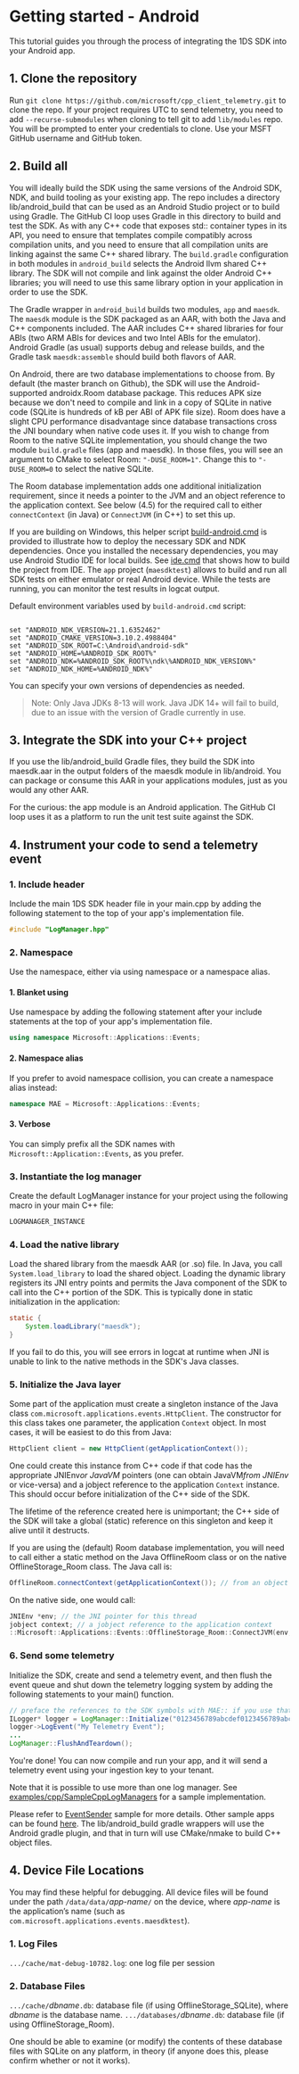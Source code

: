 # Getting started - Android

This tutorial guides you through the process of integrating the 1DS SDK into your Android app.

## 1. Clone the repository

Run `git clone https://github.com/microsoft/cpp_client_telemetry.git` to clone the repo. If your project requires UTC to send telemetry, you need to add `--recurse-submodules` when cloning to tell git to add `lib/modules` repo. You will be prompted to enter your credentials to clone. Use your MSFT GitHub username and GitHub token.

## 2. Build all

You will ideally build the SDK using the same versions of the Android SDK, NDK, and build tooling as your existing app. The repo includes a directory lib/android_build that can be used as an Android Studio project or to build using Gradle. The GitHub CI loop uses Gradle in this directory to build and test the SDK. As with any C++ code that exposes std:: container types in its API, you need to ensure that templates compile compatibly across compilation units, and you need to ensure that all compilation units are linking against the same C++ shared library. The ```build.gradle``` configuration in both modules in ```android_build``` selects the Android llvm shared C++ library. The SDK will not compile and link against the older Android C++ libraries; you will need to use this same library option in your application in order to use the SDK.

The Gradle wrapper in ```android_build``` builds two modules, ```app``` and ```maesdk```. The ```maesdk``` module is the SDK packaged as an AAR, with both the Java and C++ components included. The AAR includes C++ shared libraries for four ABIs (two ARM ABIs for devices and two Intel ABIs for the emulator). Android Gradle (as usual) supports debug and release builds, and the Gradle task ```maesdk:assemble``` should build both flavors of AAR.

On Android, there are two database implementations to choose from. By default (the master branch on Github), the SDK will use the Android-supported androidx.Room database package. This reduces APK size because we don't need to compile and link in a copy of SQLite in native code (SQLite is hundreds of kB per ABI of APK file size). Room does have a slight CPU performance disadvantage since database transactions cross the JNI boundary when native code uses it. If you wish to change from Room to the native SQLite implementation, you should change the two module ```build.gradle``` files (app and maesdk). In those files, you will see an argument to CMake to select Room: ```"-DUSE_ROOM=1"```. Change this to ```"-DUSE_ROOM=0``` to select the native SQLite.

The Room database implementation adds one additional initialization requirement, since it needs a pointer to the JVM and an object reference to the application context. See below (4.5) for the required call to either ```connectContext``` (in Java) or ```ConnectJVM``` (in C++) to set this up.

If you are building on Windows, this helper script [build-android.cmd](../build-android.cmd) is provided to illustrate how to deploy the necessary SDK and NDK dependencies. Once you installed the necessary dependencies, you may use Android Studio IDE for local builds. See [ide.cmd](../lib/android_build/ide.cmd) that shows how to build the project from IDE. The `app` project (`maesdktest`) allows to build and run all SDK tests on either emulator or real Android device. While the tests are running, you can monitor the test results in logcat output.

Default environment variables used by `build-android.cmd` script:

```console

set "ANDROID_NDK_VERSION=21.1.6352462"
set "ANDROID_CMAKE_VERSION=3.10.2.4988404"
set "ANDROID_SDK_ROOT=C:\Android\android-sdk"
set "ANDROID_HOME=%ANDROID_SDK_ROOT%"
set "ANDROID_NDK=%ANDROID_SDK_ROOT%\ndk\%ANDROID_NDK_VERSION%"
set "ANDROID_NDK_HOME=%ANDROID_NDK%"

```

You can specify your own versions of dependencies as needed.

>Note: Only Java JDKs 8-13 will work. Java JDK 14+ will fail to build, due to an issue with the version of Gradle currently in use.

## 3. Integrate the SDK into your C++ project

If you use the lib/android_build Gradle files, they build the SDK into maesdk.aar in the output folders of the maesdk module in lib/android. You can package or consume this AAR in your applications modules, just as you would any other AAR.

For the curious: the app module is an Android application. The GitHub CI loop uses it as a platform to run the unit test suite against the SDK.

## 4. Instrument your code to send a telemetry event

### 1. Include header

Include the main 1DS SDK header file in your main.cpp by adding the following statement to the top of your app's implementation file.

```cpp
#include "LogManager.hpp"
```

### 2. Namespace

Use the namespace, either via using namespace or a namespace alias.

#### 1. Blanket using

Use namespace by adding the following statement after your include statements at the top of your app's implementation file.

```cpp
using namespace Microsoft::Applications::Events;
```

#### 2. Namespace alias

If you prefer to avoid namespace collision, you can create a namespace alias instead:

```cpp
namespace MAE = Microsoft::Applications::Events;
```

#### 3. Verbose

You can simply prefix all the SDK names with ```Microsoft::Application::Events```, as you prefer.

### 3. Instantiate the log manager

Create the default LogManager instance for your project using the following macro in your main C++ file:

```cpp
LOGMANAGER_INSTANCE
```

### 4. Load the native library

Load the shared library from the maesdk AAR (or .so) file. In Java, you call ```System.load_library``` to load the shared object. Loading the dynamic library registers its JNI entry points and permits the Java component of the SDK to call into the C++ portion of the SDK. This is typically done in static initialization in the application:

```java
static {
    System.loadLibrary("maesdk");
}
```

If you fail to do this, you will see errors in logcat at runtime when JNI is unable to link to the native methods in the SDK's Java classes.

### 5. Initialize the Java layer

Some part of the application must create a singleton instance of the Java class
```com.microsoft.applications.events.HttpClient```. The constructor for this class takes one parameter, the application ```Context``` object. In most cases, it will be easiest to do this from Java:

```java
HttpClient client = new HttpClient(getApplicationContext());
```

One could create this instance from C++ code if that code has the appropriate JNIEnv*or JavaVM* pointers (one can obtain JavaVM*from JNIEnv* or vice-versa) and a jobject reference to the application ```Context``` instance. This should occur before initialization of the C++ side of the SDK.

The lifetime of the reference created here is unimportant; the C++ side of the SDK will take a global (static) reference on this singleton and keep it alive until it destructs.

If you are using the (default) Room database implementation, you will need to call either a static method on the Java OfflineRoom class or on the native OfflineStorage_Room class. The Java call is:

```java
OfflineRoom.connectContext(getApplicationContext()); // from an object that has getApplicationContext
```

On the native side, one would call:

```cpp
JNIEnv *env; // the JNI pointer for this thread
jobject context; // a jobject reference to the application context
::Microsoft::Applications::Events::OfflineStorage_Room::ConnectJVM(env, context);
```

### 6. Send some telemetry

Initialize the SDK, create and send a telemetry event, and then flush the event queue and shut down the telemetry
logging system by adding the following statements to your main() function.

```java
// preface the references to the SDK symbols with MAE:: if you use that namespace alias declaration
ILogger* logger = LogManager::Initialize("0123456789abcdef0123456789abcdef-01234567-0123-0123-0123-0123456789ab-0123");
logger->LogEvent("My Telemetry Event");
...
LogManager::FlushAndTeardown();
```

You're done! You can now compile and run your app, and it will send a telemetry event using your ingestion key to your tenant.

Note that it is possible to use more than one log manager. See [examples/cpp/SampleCppLogManagers](https://github.com/microsoft/cpp_client_telemetry/tree/master/examples/cpp/SampleCppLogManagers) for a sample implementation.

Please refer to [EventSender](https://github.com/microsoft/cpp_client_telemetry/tree/master/examples/cpp/EventSender) sample for more details. Other sample apps can be found [here](https://github.com/microsoft/cpp_client_telemetry/tree/master/examples/cpp/). The lib/android_build gradle wrappers will use the Android gradle plugin, and that in turn will use CMake/nmake to build C++ object files.

## 4. Device File Locations

You may find these helpful for debugging. All device files will be found under the path `/data/data/`*app-name*`/` on the device, where *app-name* is the application’s name (such as `com.microsoft.applications.events.maesdktest`).

### 1. Log Files

`.../cache/mat-debug-10782.log`: one log file per session

### 2. Database Files

`.../cache/`*dbname*`.db`: database file (if using OfflineStorage_SQLite), where *dbname* is the database name.
`.../databases/`*dbname*`.db`: database file (if using OfflineStorage_Room).

One should be able to examine (or modify) the contents of these database files with SQLite on any platform, in theory (if anyone does this, please confirm whether or not it works).

